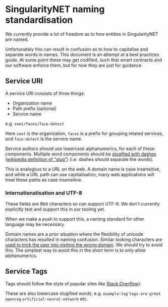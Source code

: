 # SingularityNET naming standardisation

We currently provide a lot of freedom as to how entities in SingularityNET are named.

Unfortunately this can result in confusion as to how to capitalise and separate words in names.
This document is an attempt at a best practices guide. At some point these may get codified, such
that smart contracts and our software enforce them, but for now they are just for guidance.

## Service URI

A service URI consists of three things:
- Organization name
- Path prefix (optional)
- Service name

e.g. `snet/faces/face-detect`

Here `snet` is the organization, `faces` is a prefix for grouping related services, and `face-detect` is the service name.

Service authors *should* use lowercase alphanumerics, for each of these components. Multiple word components should
be [slugified with dashes](https://docs.djangoproject.com/en/2.1/ref/utils/#django.utils.text.slugify) ([wikipedia definition of "slug"](https://en.wikipedia.org/wiki/Clean_URL#Slug)) (i.e. dashes should separate the words).

This is analogous to a URL on the web. A domain name is case insensitive, and while a URL path can use capitalisation, many web applications
will treat these paths as case insensitive.

### Internationalisation and UTF-8

These fields are 8bit characters so can support UTF-8. We don't currently explicitly test and support this in our tooling yet.

When we make a push to support this, a naming standard for other language may be necessary.

Domain names are a prior situation where the flexibility of unicode characters has resulted in naming confusion. Similar looking
characters are [used to trick the user into visiting the wrong domain](https://en.wikipedia.org/wiki/IDN_homograph_attack).
We should try to avoid this. The simplest way to avoid this in the short term is to only allow alphanumerics.

## Service Tags

Tags should follow the style of popular sites like [Stack Overflow](https://stackoverflow.com/)).

These are also lowercase slugified words, e.g. `example-tag` `tags-are-great` `opencog` `artificial-neural-network` etc.